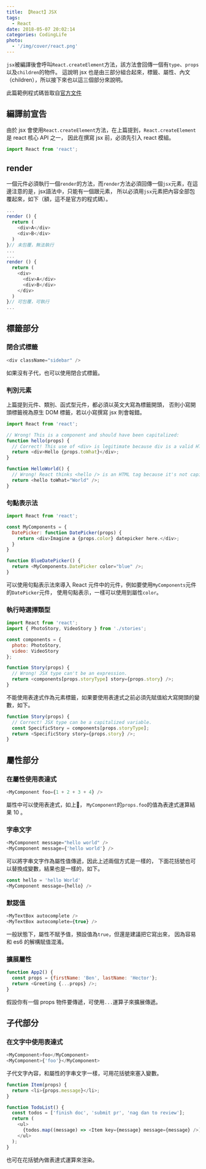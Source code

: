 ```yaml
---
title: 【React】JSX
tags:
  - React
date: 2018-05-07 20:02:14
categories: CodingLife
photo:
  - '/img/cover/react.png'
---
```


`jsx`被編譯後會呼叫`React.createElement`方法，該方法會回傳一個有`type`、`props`以及`children`的物件。
這說明 jsx 也是由三部分組合起來，標籤、屬性、內文（children），所以接下來也以這三個部分來說明。

此篇範例程式碼皆取自[官方文件](https://reactjs.org/docs/jsx-in-depth.html)

<!-- more -->

## 編譯前宣告

由於 jsx 會使用`React.createElement`方法，在上篇提到，`React.createElement`是 react 核心 API 之一，
因此在撰寫 jsx 前，必須先引入 react 模組。

```js
import React from 'react';
```

## render

一個元件必須執行一個`render`的方法，而`render`方法必須回傳一個`jsx`元素，在這邊注意的是，jsx語法中，只能有一個跟元素，
所以必須用`jsx`元素把內容全部包覆起來，如下（額，這不是官方的程式碼）。

```js
...
render () {
  return (
    <div>A</div>
    <div>B</div>
  )
}// 未包覆，無法執行
...
...
render () {
  return (
    <div>
      <div>A</div>
      <div>B</div>
    </div>
  )
}// 可包覆，可執行
...
```

## 標籤部分

### 閉合式標籤

```js
<div className="sidebar" />
```
如果沒有子代，也可以使用閉合式標籤。

### 判別元素

上篇提到元件、類別、函式型元件，都必須以英文大寫為標籤開頭，
否則小寫開頭標籤視為原生 DOM 標籤，若以小寫撰寫 jsx 則會報錯。

```js
import React from 'react';

// Wrong! This is a component and should have been capitalized:
function hello(props) {
  // Correct! This use of <div> is legitimate because div is a valid HTML tag:
  return <div>Hello {props.toWhat}</div>;
}

function HelloWorld() {
  // Wrong! React thinks <hello /> is an HTML tag because it's not capitalized:
  return <hello toWhat="World" />;
}
```

### 句點表示法

```js
import React from 'react';

const MyComponents = {
  DatePicker: function DatePicker(props) {
    return <div>Imagine a {props.color} datepicker here.</div>;
  }
}

function BlueDatePicker() {
  return <MyComponents.DatePicker color="blue" />;
}
```

可以使用句點表示法來導入 React 元件中的元件，例如要使用`MyComponents`元件的`DatePicker`元件，
使用句點表示，一樣可以使用到屬性`color`。

### 執行時選擇類型

```js
import React from 'react';
import { PhotoStory, VideoStory } from './stories';

const components = {
  photo: PhotoStory,
  video: VideoStory
};

function Story(props) {
  // Wrong! JSX type can't be an expression.
  return <components[props.storyType] story={props.story} />;
}
```

不能使用表達式作為元素標籤，如果要使用表達式之前必須先賦值給大寫開頭的變數，如下。

```js
function Story(props) {
  // Correct! JSX type can be a capitalized variable.
  const SpecificStory = components[props.storyType];
  return <SpecificStory story={props.story} />;
}
```


## 屬性部分

### 在屬性使用表達式
```js
<MyComponent foo={1 + 2 + 3 + 4} />
```
屬性中可以使用表達式，如上，
`MyComponent`的`props.foo`的值為表達式運算結果 10 。

### 字串文字

```js
<MyComponent message="hello world" />
<MyComponent message={'hello world'} />
```

可以將字串文字作為屬性值傳遞，因此上述兩個方式是一樣的，
下面花括號也可以替換成變數，結果也是一樣的，如下。

```js
const hello = 'hello World'
<MyComponent message={hello} />
```

### 默認值

```js
<MyTextBox autocomplete />
<MyTextBox autocomplete={true} />
```

一般狀態下，屬性不賦予值，預設值為`true`，但還是建議把它寫出來，
因為容易和 es6 的解構賦值混淆。

### 擴展屬性

```js
function App2() {
  const props = {firstName: 'Ben', lastName: 'Hector'};
  return <Greeting {...props} />;
}
```

假設你有一個 props 物件要傳遞，可使用`...`運算子來擴展傳遞。

## 子代部分

### 在文字中使用表達式

```js
<MyComponent>foo</MyComponent>
<MyComponent>{'foo'}</MyComponent>
```
子代文字內容，和屬性的字串文字一樣，可用花括號來塞入變數。

```js
function Item(props) {
  return <li>{props.message}</li>;
}

function TodoList() {
  const todos = ['finish doc', 'submit pr', 'nag dan to review'];
  return (
    <ul>
      {todos.map((message) => <Item key={message} message={message} />)}
    </ul>
  );
}
```

也可在花括號內做表達式運算來渲染。




